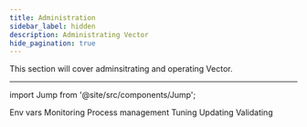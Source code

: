 ```yaml
---
title: Administration
sidebar_label: hidden
description: Administrating Vector
hide_pagination: true
---
```


This section will cover adminsitrating and operating Vector.

---

import Jump from '@site/src/components/Jump';

<Jump to="/docs/administration/env-vars">Env vars</Jump>
<Jump to="/docs/administration/monitoring">Monitoring</Jump>
<Jump to="/docs/administration/process-management">Process management</Jump>
<Jump to="/docs/administration/tuning">Tuning</Jump>
<Jump to="/docs/administration/updating">Updating</Jump>
<Jump to="/docs/administration/validating">Validating</Jump>



